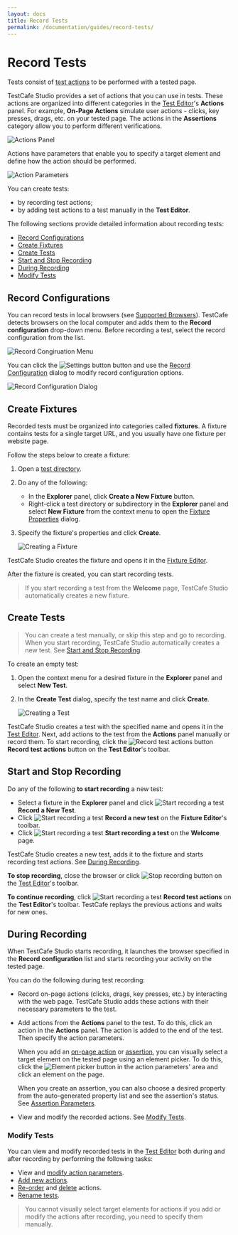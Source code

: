```yaml
---
layout: docs
title: Record Tests
permalink: /documentation/guides/record-tests/
---
```

# Record Tests

Tests consist of [test actions](test-actions/README.md) to be performed with a tested page.

TestCafe Studio provides a set of actions that you can use in tests. These actions are organized into different categories in the [Test Editor](../../user-interface/test-editor.md)'s **Actions** panel. For example, **On-Page Actions** simulate user actions - clicks, key presses, drags, etc. on your tested page. The actions in the **Assertions** category allow you to perform different verifications.

![Actions Panel](../../../images/guides/actions-panel.png)

Actions have parameters that enable you to specify a target element and define how the action should be performed.

![Action Parameters](../../../images/guides/action-parameters.png)

You can create tests:

* by recording test actions;
* by adding test actions to a test manually in the **Test Editor**.

The following sections provide detailed information about recording tests:

* [Record Configurations](#record-configurations)
* [Create Fixtures](#create-fixtures)
* [Create Tests](#create-tests)
* [Start and Stop Recording](#start-and-stop-recording)
* [During Recording](#during-recording)
* [Modify Tests](#modify-tests)

## Record Configurations

You can record tests in local browsers (see [Supported Browsers](../../references/supported-browsers.md)). TestCafe detects browsers on the local computer and adds them to the **Record configuration** drop-down menu. Before recording a test, select the record configuration from the list.

![Record Congiruation Menu](../../../images/guides/record-configuration-list.png)

You can click the ![Settings button](../../../images/guides/settings-icon.png) button and use the [Record Configuration](../../user-interface/record-configuration-dialog.md) dialog to modify record configuration options.

![Record Configuration Dialog](../../../images/user-interface/dialogs/record-configuration-dialog.png)

## Create Fixtures

Recorded tests must be organized into categories called **fixtures**. A fixture contains tests for a single target URL, and you usually have one fixture per website page.

Follow the steps below to create a fixture:

1. Open a [test directory](../organize-tests.md#test-directory).
2. Do any of the following:
    * In the **Explorer** panel, click **Create a New Fixture** button.
    * Right-click a test directory or subdirectory in the **Explorer** panel and select **New Fixture** from the context menu to open the [Fixture Properties](../../user-interface/fixture-properties-dialog.md) dialog.
3. Specify the fixture's properties and click **Create**.

    ![Creating a Fixture](../../../images/guides/creating-fixture.png)

TestCafe Studio creates the fixture and opens it in the [Fixture Editor](../../user-interface/fixture-editor.md).

After the fixture is created, you can start recording tests.

> If you start recording a test from the **Welcome** page, TestCafe Studio automatically creates a new fixture.

## Create Tests

> You can create a test manually, or skip this step and go to recording. When you start recording, TestCafe Studio automatically creates a new test. See [Start and Stop Recording](#start-and-stop-recording).

To create an empty test:

1. Open the context menu for a desired fixture in the **Explorer** panel and select **New Test**.
2. In the **Create Test** dialog, specify the test name and click **Create**.

    ![Creating a Test](../../../images/guides/creating-test.png)

TestCafe Studio creates a test with the specified name and opens it in the [Test Editor](../../user-interface/test-editor.md). Next, add actions to the test from the **Actions** panel manually or record them. To start recording, click the ![Record test actions button](../../../images/guides/record-test-icon.png) **Record test actions** button on the **Test Editor**'s toolbar.

## Start and Stop Recording

Do any of the following **to start recording** a new test:

* Select a fixture in the **Explorer** panel and click ![Start recording a test](../../../images/guides/record-test-icon.png) **Record a New Test**.
* Click ![Start recording a test](../../../images/guides/record-test-icon.png) **Record a new test**  on the **Fixture Editor**'s toolbar.
* Click ![Start recording a test](../../../images/guides/record-test-icon.png) **Start recording a test** on the **Welcome** page.

TestCafe Studio creates a new test, adds it to the fixture and starts recording test actions. See [During Recording](#during-recording).

**To stop recording**, close the browser or click ![Stop recording button](../../../images/guides/stop-recording-icon.png) on the [Test Editor](../../user-interface/test-editor.md)'s toolbar.

**To continue recording**, click ![Start recording a test](../../../images/guides/record-test-icon.png) **Record test actions** on the **Test Editor**'s toolbar. TestCafe replays the previous actions and waits for new ones.

## During Recording

When TestCafe Studio starts recording, it launches the browser specified in the **Record configuration** list and starts recording your activity on the tested page.

You can do the following during test recording:

* Record on-page actions (clicks, drags, key presses, etc.) by interacting with the web page. TestCafe Studio adds these actions with their necessary parameters to the test.

* Add actions from the **Actions** panel to the test. To do this, click an action in the **Actions** panel. The action is added to the end of the test. Then specify the action parameters.

    When you add an [on-page action](test-actions/on-page-actions/README.md) or [assertion](test-actions/assertions.md), you can visually select a target element on the tested page using an element picker. To do this, click the ![Element picker](../../../images/guides/element-picker-icon.png) button in the action parameters' area and click an element on the page.

    When you create an assertion, you can also choose a desired property from the auto-generated property list and see the assertion's status. See [Assertion Parameters](test-actions/assertions.md#assertion-parameters).

* View and modify the recorded actions. See [Modify Tests](#modify-tests).

### Modify Tests

You can view and modify recorded tests in the [Test Editor](../../user-interface/test-editor.md) both during and after recording by performing the following tasks:

* View and [modify action parameters](../../user-interface/test-editor.md#modify-actions-parameters).
* [Add new actions](../../user-interface/test-editor.md#add-actions-manually).
* [Re-order](../../user-interface/test-editor.md#change-an-actions-position) and [delete](../../user-interface/test-editor.md#delete-actions) actions.
* [Rename tests](../../user-interface/test-editor.md#rename-tests).

> You cannot visually select target elements for actions if you add or modify the actions after recording, you need to specify them manually.
